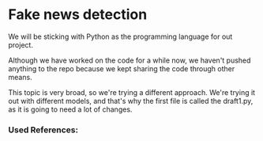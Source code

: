 # Fake news detection #

We will be sticking with Python as the programming language for out project.

Although we have worked on the code for a while now, we haven't pushed anything to the repo because we kept sharing the code through other means.

This topic is very broad, so we're trying a different approach. We're trying it out with different models, and that's why the first file is called the draft1.py, as it is going to need a lot of changes.


### Used References: ###





